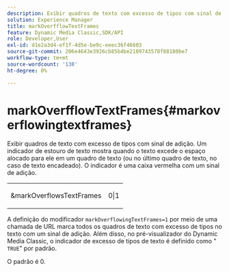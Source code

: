 ```yaml
---
description: Exibir quadros de texto com excesso de tipos com sinal de adição. Um indicador de estouro de texto mostra quando o texto excede o espaço alocado para ele em um quadro de texto (ou no último quadro de texto, no caso de texto encadeado). O indicador é uma caixa vermelha com um sinal de adição.
solution: Experience Manager
title: markOverfflowTextFrames
feature: Dynamic Media Classic,SDK/API
role: Developer,User
exl-id: d1e2a3d4-ef1f-4d5e-be9c-eeec36f46603
source-git-commit: 206e4643e3926cb85b4be2189743578f88180be7
workflow-type: tm+mt
source-wordcount: '138'
ht-degree: 0%

---
```


# markOverfflowTextFrames{#markoverflowingtextframes}

Exibir quadros de texto com excesso de tipos com sinal de adição. Um indicador de estouro de texto mostra quando o texto excede o espaço alocado para ele em um quadro de texto (ou no último quadro de texto, no caso de texto encadeado). O indicador é uma caixa vermelha com um sinal de adição.

<table id="simpletable_F17FD29EB52043BF9000923ED5195A26"> 
 <tr class="strow"> 
  <td class="stentry"> <p><span class="codeph"> &amp;markOverflowsTextFrames</span> </p> </td> 
  <td class="stentry"> <p>0|1 </p></td> 
 </tr> 
</table>

A definição do modificador `markOverflowingTextFrames=1` por meio de uma chamada de URL marca todos os quadros de texto com excesso de tipos no texto com um sinal de adição. Além disso, no pré-visualizador do Dynamic Media Classic, o indicador de excesso de tipos de texto é definido como &quot; `TRUE`&quot; por padrão.

O padrão é 0.
